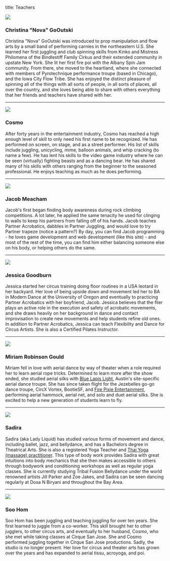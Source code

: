 title: Teachers

<article class="row bio">
<img src="/static/img/teachers/christina.jpg"/>
<h3>Christina "Nova" GoOutski</h3>
Christina "Nova" GoOutski was introduced to prop manipulation and flow arts by a small band of performing carnies in the northeastern U.S. She learned her first juggling and club spinning skills from Kinko and Mistress Philomena of the Bindlestiff Family Cirkus and their extended community in upstate New York. She lit her first fire poi with the Albany Spin Jam community. From there, she moved to the heartland, where she connected with members of Pyrotechnique performance troupe (based in Chicago), and the Iowa City Flow Tribe. She has enjoyed the distinct pleasure of spinning all of the things with all sorts of people, in all sorts of places, all over the country, and she loves being able to share with others everything that her friends and teachers have shared with her. 
</article>
<hr class = "soften">

<article class="row bio">
<img src="/static/img/teachers/cosmo.jpg"/>
<h3>Cosmo</h3>
After forty years in the entertainment industry, Cosmo has reached a high enough level of skill to only need his first name to be recognized. He has performed on screen, on stage, and as a street performer. His list of skills include juggling, unicycling, mime, balloon animals, and whip cracking (to name a few). He has lent his skills to the video game industry where he can be seen (virtually) fighting beasts and as a dancing bear. He has shared many of his skills with others ranging from the beginner to the seasoned professional. He enjoys teaching as much as he does performing.
</article> 
<hr class = "soften">

<article class="row bio">
<img src="/static/img/teachers/jacob.jpg"/>
<h3>Jacob Meacham</h3>

Jacob's first began finding body awareness during rock climbing competitions. A lot later, he applied the same tenacity he used for clinging to walls to keep his partners from falling off of his hands. Jacob teaches Partner Acrobatics, dabbles in Partner Juggling, and would love to try Partner trapeze (notice a pattern?) By day, you can find Jacob programming - he loves game development and web development (like this site) - and most of the rest of the time, you can find him either balancing someone else on his body, or helping others do the same.
</article>
<hr class = "soften">

<article class="row bio">
<img src="/static/img/teachers/jessica.jpg"/>
<h3>Jessica Goodburn</h3>

Jessica started her circus training doing floor routines in a USA leotard in her backyard. Her love of being upside down and movement led her to BA in Modern Dance at the University of Oregon and eventually to practicing Partner Acrobatics with her boyfriend, Jacob. Jessica believes that the flier plays an active role in the execution and safety of acrobatic movements, and she draws heavily on her background in dance and contact improvisation to create new movements and help students refine old ones. In addition to Partner Acrobatics, Jessica can teach Flexibility and Dance for Circus Artists. She is also a Certified Pilates Instructor. 
</article>

<hr class = "soften">

<article class="row bio">
<img src="/static/img/teachers/miriam.jpg"/>
<h3>Miriam Robinson Gould</h3>
Miriam fell in love with aerial dance by way of theater when a role required her to learn aerial rope tricks. Determined to learn more after the show ended, she studied aerial silks with <a href="http://bluelapislight.org/">Blue Lapis Light</a>, Austin's site-specific aerial dance troupe. She has since taken flight for the Jezebelles go-go dance troupe, CircX Vortex, BootieSF, and <a href="http://fire.firepixie.com/">Fire Pixie Entertainment</a>, performing aerial hammock, aerial net, and solo and duet aerial silks. She is excited to help a new generation of students learn to fly.
</article>
<hr class = "soften">

<article class="row bio">
<img src="/static/img/teachers/candace.jpg"/>
<h3>Sadira</h3>
Sadira (aka Lady Liquid) has studied various forms of movement and dance, including ballet, jazz, and bellydance, and has a Bachelors degree in Theatrical Arts. She is also a registered Yoga Teacher and <a href="http://myanirvana.com/classes-offered">Thai Yoga (massage) practitioner</a>. This type of body work provides Sadira with great intuitions into body mechanics that she then makes accessible to others through bodywork and conditioning workshops as well as regular yoga classes. She is currently studying Tribal Fusion Bellydance under the world renowned artists Jill Parker and Zoe Jakes, and Sadira can be seen dancing regularly at Dosa N Biryani and throughout the Bay Area. 
</article>
<hr class = "soften">

<article class="row bio">
<img src="/static/img/teachers/soo.jpg"/>
<h3>Soo Hom</h3>
Soo Hom has been juggling and teaching juggling for over ten years. She first learned to juggle from a co-worker. This skill brought her to other jugglers, to other circus arts, and eventually to her husband, Cosmo, who she met while taking classes at Cirque San Jose. She and Cosmo performed juggling together in Cirque San Jose productions. Sadly, the studio is no longer present. Her love for circus and theater arts has grown over the years and has expanded to aerial tissu, acroyoga, and poi.
</article>